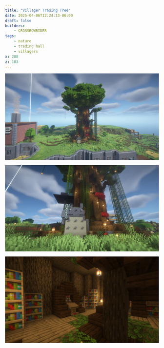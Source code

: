 ```yaml
---
title: "Villager Trading Tree"
date: 2025-04-06T12:24:13-06:00
draft: false
builders:
    - CROSSBOWRIDER
tags:
    - nature
    - trading hall
    - villagers
x: 208
z: 183
---
```


![Aerial view](2025-04-05_21.22.27.jpg)

![Totoro](2025-04-05_21.22.20.jpg)

![Villager](2025-04-05_21.22.42.jpg)

